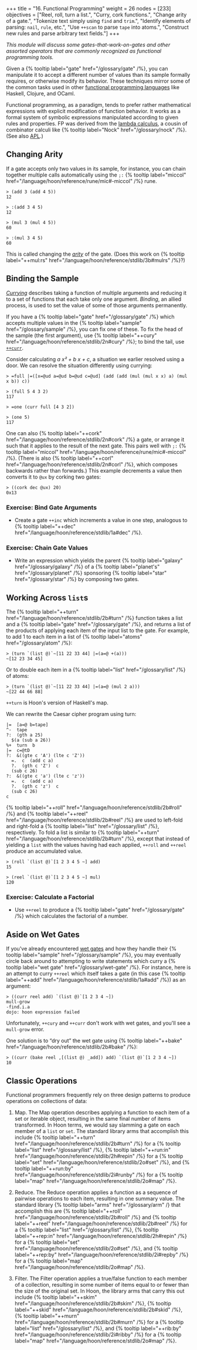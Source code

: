 +++
title = "16. Functional Programming"
weight = 26
nodes = [233]
objectives = ["Reel, roll, turn a list.", "Curry, cork functions.", "Change arity of a gate.", "Tokenize text simply using `find` and `trim`.", "Identify elements of parsing:  `nail`, `rule`, etc.", "Use `++scan` to parse `tape` into atoms.", "Construct new rules and parse arbitrary text fields."]
+++

_This module will discuss some gates-that-work-on-gates and other
assorted operators that are commonly recognized as functional
programming tools._

Given a {% tooltip label="gate" href="/glossary/gate" /%}, you can
manipulate it to accept a different number of values than its sample
formally requires, or otherwise modify its behavior.  These techniques
mirror some of the common tasks used in other [functional programming
languages](https://en.wikipedia.org/wiki/Functional_programming) like
Haskell, Clojure, and OCaml.

Functional programming, as a paradigm, tends to prefer rather
mathematical expressions with explicit modification of function
behavior.  It works as a formal system of symbolic expressions
manipulated according to given rules and properties.  FP was derived
from the [lambda
calculus](https://en.wikipedia.org/wiki/Lambda_calculus), a cousin of
combinator calculi like {% tooltip label="Nock" href="/glossary/nock"
/%}.  (See also
[APL](https://en.wikipedia.org/wiki/APL_%28programming_language%29).)

##  Changing Arity

If a gate accepts only two values in its sample, for instance, you can
chain together multiple calls automatically using the `;:` {% tooltip
label="miccol" href="/language/hoon/reference/rune/mic#-miccol" /%}
rune.

```hoon
> (add 3 (add 4 5))
12

> :(add 3 4 5)
12

> (mul 3 (mul 4 5))
60

> :(mul 3 4 5)
60
```

This is called changing the
[_arity_](https://en.wikipedia.org/wiki/Arity) of the gate.  (Does this
work on {% tooltip label="++mul:rs"
href="/language/hoon/reference/stdlib/3b#mulrs" /%}?)


##  Binding the Sample

[_Currying_](https://en.wikipedia.org/wiki/Currying) describes taking a
function of multiple arguments and reducing it to a set of functions
that each take only one argument.  _Binding_, an allied process, is used
to set the value of some of those arguments permanently.

If you have a {% tooltip label="gate" href="/glossary/gate" /%} which
accepts multiple values in the {% tooltip label="sample"
href="/glossary/sample" /%}, you can fix one of these.  To fix the head
of the sample (the first argument), use {% tooltip label="++cury"
href="/language/hoon/reference/stdlib/2n#cury" /%}; to bind the tail,
use [`++curr`](/language/hoon/reference/stdlib/2n#curr).

Consider calculating _a x² + b x + c_, a situation we earlier resolved
using a door.  We can resolve the situation differently using currying:

```hoon
> =full |=([x=@ud a=@ud b=@ud c=@ud] (add (add (mul (mul x x) a) (mul x b)) c))

> (full 5 4 3 2)
117

> =one (curr full [4 3 2])  

> (one 5)  
117
```

One can also {% tooltip label="++cork"
href="/language/hoon/reference/stdlib/2n#cork" /%} a gate, or arrange it
such that it applies to the result of the next gate.  This pairs well
with `;:` {% tooltip label="miccol"
href="/language/hoon/reference/rune/mic#-miccol" /%}.  (There is
also {% tooltip label="++corl"
href="/language/hoon/reference/stdlib/2n#corl" /%}, which composes
backwards rather than forwards.) This example decrements a value then
converts it to `@ux` by corking two gates:

```hoon
> ((cork dec @ux) 20)  
0x13
```

### Exercise:  Bind Gate Arguments

- Create a gate `++inc` which increments a value in one step, analogous
  to {% tooltip label="++dec"
  href="/language/hoon/reference/stdlib/1a#dec" /%}.

### Exercise:  Chain Gate Values

- Write an expression which yields the parent {% tooltip label="galaxy"
  href="/glossary/galaxy" /%} of a {% tooltip label="planet's"
  href="/glossary/planet" /%} sponsoring {% tooltip label="star"
  href="/glossary/star" /%} by composing two gates.

##  Working Across `list`s

The {% tooltip label="++turn"
href="/language/hoon/reference/stdlib/2b#turn" /%} function takes a list
and a {% tooltip label="gate" href="/glossary/gate" /%}, and returns a
list of the products of applying each item of the input list to the
gate. For example, to add 1 to each item in a list of {% tooltip
label="atoms" href="/glossary/atom" /%}:

```hoon
> (turn `(list @)`~[11 22 33 44] |=(a=@ +(a)))
~[12 23 34 45]
```
Or to double each item in a {% tooltip label="list"
href="/glossary/list" /%} of atoms:

```hoon
> (turn `(list @)`~[11 22 33 44] |=(a=@ (mul 2 a)))
~[22 44 66 88]
```
`++turn` is Hoon's version of Haskell's map.

We can rewrite the Caesar cipher program using turn:

```hoon {% copy=true %}
|=  [a=@ b=tape]
^-  tape
?:  (gth a 25)
  $(a (sub a 26))
%+  turn  b
|=  c=@tD
?:  &((gte c 'A') (lte c 'Z'))
  =.  c  (add c a)
  ?.  (gth c 'Z')  c
  (sub c 26)
?:  &((gte c 'a') (lte c 'z'))
  =.  c  (add c a)
  ?.  (gth c 'z')  c
  (sub c 26)
c
```

{% tooltip label="++roll" href="/language/hoon/reference/stdlib/2b#roll" /%} and
{% tooltip label="++reel" href="/language/hoon/reference/stdlib/2b#reel" /%} are used to
left-fold and right-fold a {% tooltip label="list" href="/glossary/list"
/%}, respectively.  To fold a list is similar to {% tooltip
label="++turn" href="/language/hoon/reference/stdlib/2b#turn" /%},
except that instead of yielding a `list` with the values having had each
applied, `++roll` and `++reel` produce an accumulated value.

```hoon
> (roll `(list @)`[1 2 3 4 5 ~] add)
15

> (reel `(list @)`[1 2 3 4 5 ~] mul)
120
```

### Exercise:  Calculate a Factorial

- Use `++reel` to produce a {% tooltip label="gate"
  href="/glossary/gate" /%} which calculates the factorial of a number.


##  Aside on Wet Gates

If you've already encountered [wet gates](/courses/hoon-school/R-metals)
and how they handle their {% tooltip label="sample"
href="/glossary/sample" /%}, you may eventually circle back around to
attempting to write statements which curry a {% tooltip label="wet gate"
href="/glossary/wet-gate" /%}.  For instance, here is an attempt to
curry `++reel` which itself takes a gate (in this case {% tooltip
label="++add" href="/language/hoon/reference/stdlib/1a#add" /%}) as an
argument:

```hoon
> ((curr reel add) `(list @)`[1 2 3 4 ~])
mull-grow
-find.i.a
dojo: hoon expression failed
```

Unfortunately, `++cury` and `++curr` don't work with wet gates, and
you'll see a `mull-grow` error.

One solution is to “dry out” the wet gate using {% tooltip
label="++bake" href="/language/hoon/reference/stdlib/2b#bake" /%}:

```hoon
> ((curr (bake reel ,[(list @) _add]) add) `(list @)`[1 2 3 4 ~])
10
```


##  Classic Operations

Functional programmers frequently rely on three design patterns to
produce operations on collections of data:

1. Map.  The Map operation describes applying a function to each item of
   a set or iterable object, resulting in the same final number of items
   transformed.  In Hoon terms, we would say slamming a gate on each
   member of a `list` or `set`.  The standard library arms that
   accomplish this include {% tooltip label="++turn"
   href="/language/hoon/reference/stdlib/2b#turn" /%} for a {% tooltip
   label="list" href="/glossary/list" /%}, {% tooltip label="++run:in"
   href="/language/hoon/reference/stdlib/2h#repin" /%} for a {% tooltip
   label="set" href="/language/hoon/reference/stdlib/2o#set" /%}, and {%
   tooltip label="++run:by"
   href="/language/hoon/reference/stdlib/2i#runby" /%} for a {% tooltip
   label="map" href="/language/hoon/reference/stdlib/2o#map" /%}.

2. Reduce.  The Reduce operation applies a function as a sequence of
   pairwise operations to each item, resulting in one summary value. The
   standard library {% tooltip label="arms" href="/glossary/arm" /} that
   accomplish this are {% tooltip label="++roll"
   href="/language/hoon/reference/stdlib/2b#roll" /%} and {% tooltip
   label="++reel" href="/language/hoon/reference/stdlib/2b#reel" /%} for
   a {% tooltip label="list" href="/glossary/list" /%}, {% tooltip
   label="++rep:in" href="/language/hoon/reference/stdlib/2h#repin" /%}
   for a {% tooltip label="set"
   href="/language/hoon/reference/stdlib/2o#set" /%}, and {% tooltip
   label="++rep:by" href="/language/hoon/reference/stdlib/2i#repby" /%}
   for a {% tooltip label="map"
   href="/language/hoon/reference/stdlib/2o#map" /%}.

3. Filter.  The Filter operation applies a true/false function to each
   member of a collection, resulting in some number of items equal to or
   fewer than the size of the original set.  In Hoon, the library arms
   that carry this out include {% tooltip label="++skim"
   href="/language/hoon/reference/stdlib/2b#skim" /%}, {% tooltip
   label="++skid" href="/language/hoon/reference/stdlib/2b#skid" /%}, {%
   tooltip label="++murn" href="/language/hoon/reference/stdlib/2b#murn"
   /%} for a {% tooltip label="list" href="/glossary/list" /%}, and {%
   tooltip label="++rib:by"
   href="/language/hoon/reference/stdlib/2i#ribby" /%} for a {% tooltip
   label="map" href="/language/hoon/reference/stdlib/2o#map" /%}.
